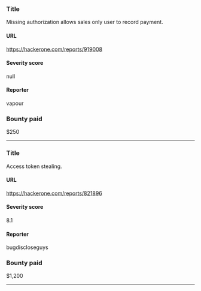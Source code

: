 ### Title
Missing authorization allows sales only user to record payment.
#### URL 
https://hackerone.com/reports/919008
#### Severity score
null
#### Reporter 
vapour
### Bounty paid
$250


---


### Title
Access token stealing.
#### URL 
https://hackerone.com/reports/821896
#### Severity score
8.1
#### Reporter 
bugdiscloseguys
### Bounty paid
$1,200


---


